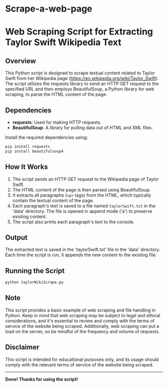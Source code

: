 # Scrape-a-web-page
# Web Scraping Script for Extracting Taylor Swift Wikipedia Text

## Overview
This Python script is designed to scrape textual content related to Taylor Swift from her Wikipedia page (https://en.wikipedia.org/wiki/Taylor_Swift). The script utilizes the requests library to send an HTTP GET request to the specified URL and then employs BeautifulSoup, a Python library for web scraping, to parse the HTML content of the page.

## Dependencies
- **requests**: Used for making HTTP requests.
- **BeautifulSoup**: A library for pulling data out of HTML and XML files.

Install the required dependencies using:
```bash
pip install requests
pip install beautifulsoup4
```

## How It Works
1. The script sends an HTTP GET request to the Wikipedia page of Taylor Swift.
2. The HTML content of the page is then parsed using BeautifulSoup.
3. It extracts all paragraphs (`<p>` tags) from the HTML, which typically contain the textual content of the page.
4. Each paragraph's text is saved to a file named `taylorSwift.txt` in the 'data' directory. The file is opened in append mode ('a') to preserve existing content.
5. The script also prints each paragraph's text to the console.

## Output
The extracted text is saved in the 'taylorSwift.txt' file in the 'data' directory. Each time the script is run, it appends the new content to the existing file.

## Running the Script
```bash
python taylorWikiScrape.py
```

## Note
This script provides a basic example of web scraping and file handling in Python. Keep in mind that web scraping may be subject to legal and ethical considerations, and it's essential to review and comply with the terms of service of the website being scraped. Additionally, web scraping can put a load on the server, so be mindful of the frequency and volume of requests.

## Disclaimer
This script is intended for educational purposes only, and its usage should comply with the relevant terms of service of the website being scraped.

---

**Done!**
**Thanks for using the script!**
